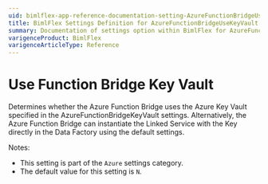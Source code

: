 ```yaml
---
uid: bimlflex-app-reference-documentation-setting-AzureFunctionBridgeUseKeyVault
title: BimlFlex Settings Definition for AzureFunctionBridgeUseKeyVault
summary: Documentation of settings option within BimlFlex for AzureFunctionBridgeUseKeyVault
varigenceProduct: BimlFlex
varigenceArticleType: Reference
---
```


# Use Function Bridge Key Vault

Determines whether the Azure Function Bridge uses the Azure Key Vault specified in the AzureFunctionBridgeKeyVault settings. Alternatively, the Azure Function Bridge can instantiate the Linked Service with the Key directly in the Data Factory using the default settings.

Notes:

* This setting is part of the `Azure` settings category.
* The default value for this setting is `N`.